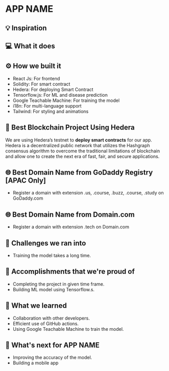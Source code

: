 # APP NAME

## 💡 Inspiration

## 💻 What it does

## ⚙️ How we built it

- React Js: For frontend
- Solidity: For smart contract
- Hedera: For deploying Smart Contract
- Tensorflow.js: For ML and disease prediction
- Google Teachable Machine: For training the model
- i18n: For multi-language support
- Tailwind: For styling and animations

## 🔐 Best Blockchain Project Using Hedera

We are using Hedera’s testnet to **deploy smart contracts** for our app. Hedera is a decentralized public network that utilizes the Hashgraph consensus algorithm to overcome the traditional limitations of blockchain and allow one to create the next era of fast, fair, and secure applications.

## 🌐 Best Domain Name from GoDaddy Registry [APAC Only]

- Register a domain with extension .us, .course, .buzz, .course, .study on GoDaddy.com

## 🌐 Best Domain Name from Domain.com

- Register a domain with extension .tech on Domain.com

## 🧠 Challenges we ran into

- Training the model takes a long time.

## 🏅 Accomplishments that we're proud of

- Completing the project in given time frame.
- Building ML model using Tensorflow.s.

## 📖 What we learned

- Collaboration with other developers.
- Efficient use of GitHub actions.
- Using Google Teachable Machine to train the model.

## 🚀 What's next for APP NAME

- Improving the accuracy of the model.
- Building a mobile app
